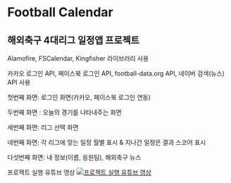 # Football Calendar
## 해외축구 4대리그 일정앱 프로젝트

Alamofire, FSCalendar, Kingfisher 라이브러리 사용

카카오 로그인 API, 페이스북 로그인 API, football-data.org API, 네이버 검색(뉴스) API 사용

첫번째 화면: 로그인 화면(카카오, 페이스북 로그인 연동)

두번째 화면 : 오늘의 경기를 나타내주는 화면

세번째 화면: 리그 선택 화면

네번째 화면: 각 리그에 맞는 일정 월별 표시 & 지나간 일정은 결과 스코어 표시 

다섯번째 화면: 내 정보(이름, 응원팀), 해외축구 뉴스

프로젝트 실행 유튜브 영상
[![프로젝트 실행 유튜브 영상](http://img.youtube.com/vi/13Jeq0yr_8A/0.jpg)](https://youtu.be/13Jeq0yr_8A?t=0s)




